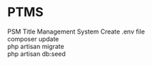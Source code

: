 # PTMS
PSM Title Management System
Create .env file    
composer update     
php artisan migrate     
php artisan db:seed      
